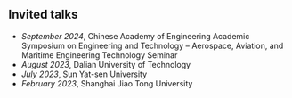 <span class='anchor' id='invited_talks'></span>

## Invited talks
- *September 2024*, Chinese Academy of Engineering Academic Symposium on Engineering and Technology – Aerospace, Aviation, and Maritime Engineering Technology Seminar
- *August 2023*, Dalian University of Technology
- *July 2023*, Sun Yat-sen University
- *February 2023*, Shanghai Jiao Tong University